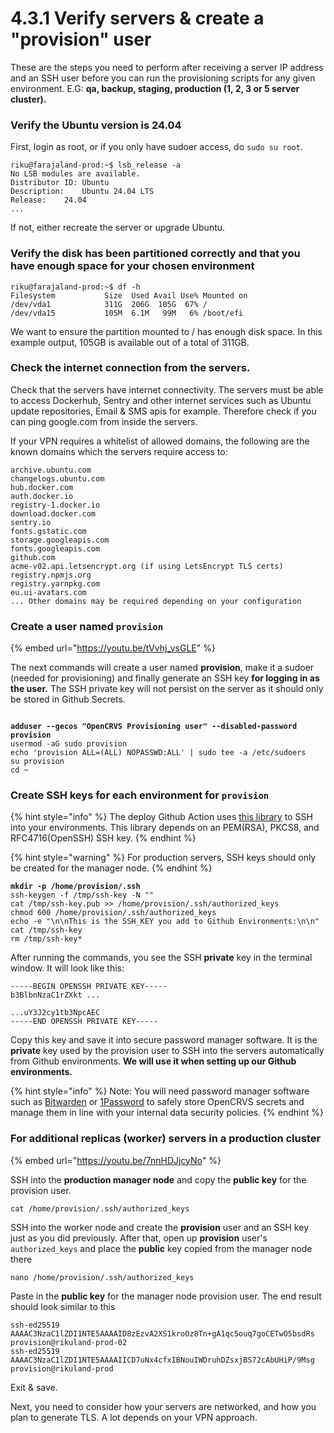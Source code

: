 # 4.3.1 Verify servers & create a "provision" user

These are the steps you need to perform after receiving a server IP address and an SSH user before you can run the provisioning scripts for any given environment. E.G: **qa, backup, staging, production (1, 2, 3 or 5 server cluster).**&#x20;

### Verify the Ubuntu version is 24.04

First, login as root, or if you only have sudoer access, do `sudo su root`.

```
riku@farajaland-prod:~$ lsb_release -a
No LSB modules are available.
Distributor ID:	Ubuntu
Description:	Ubuntu 24.04 LTS
Release:	24.04
...
```

If not, either recreate the server or upgrade Ubuntu.

### Verify the disk has been partitioned correctly and  that you have enough space for your chosen environment

```
riku@farajaland-prod:~$ df -h
Filesystem           Size  Used Avail Use% Mounted on
/dev/vda1            311G  206G  105G  67% /
/dev/vda15           105M  6.1M   99M   6% /boot/efi
```

We want to ensure the partition mounted to / has enough disk space. In this example output, 105GB is available out of a total of 311GB.

### Check the internet connection from the servers.

Check that the servers have internet connectivity.  The servers must be able to access Dockerhub, Sentry and other internet services such as Ubuntu update repositories, Email & SMS apis for example.  Therefore check if you can ping google.com from inside the servers.

If your VPN requires a whitelist of allowed domains, the following are the known domains which the servers require access to:

```
archive.ubuntu.com
changelogs.ubuntu.com
hub.docker.com
auth.docker.io
registry-1.docker.io
download.docker.com
sentry.io
fonts.gstatic.com
storage.googleapis.com
fonts.googleapis.com 
github.com
acme-v02.api.letsencrypt.org (if using LetsEncrypt TLS certs)
registry.npmjs.org
registry.yarnpkg.com
eu.ui-avatars.com
... Other domains may be required depending on your configuration
```

### Create a user named `provision`

{% embed url="https://youtu.be/tVvhj_vsGLE" %}

The next commands will create a user named **provision**,  make it a sudoer (needed for provisioning) and finally generate an SSH key **for logging in as the user.** The SSH private key will not persist on the server as it should only be stored in Github Secrets.

<pre><code><strong>
</strong><strong>adduser --gecos "OpenCRVS Provisioning user" --disabled-password provision
</strong>usermod -aG sudo provision
echo 'provision ALL=(ALL) NOPASSWD:ALL' | sudo tee -a /etc/sudoers
su provision
cd ~
</code></pre>



### Create SSH keys for each environment for `provision`

{% hint style="info" %}
The deploy Github Action uses [this library](https://github.com/shimataro/ssh-key-action) to SSH into your environments.  This library depends on an PEM(RSA), PKCS8, and RFC4716(OpenSSH) SSH key.
{% endhint %}

{% hint style="warning" %}
For production servers, SSH keys should only be created for the manager node.&#x20;
{% endhint %}

<pre><code><strong>mkdir -p /home/provision/.ssh
</strong>ssh-keygen -f /tmp/ssh-key -N ""
cat /tmp/ssh-key.pub >> /home/provision/.ssh/authorized_keys
chmod 600 /home/provision/.ssh/authorized_keys
echo -e "\n\nThis is the SSH_KEY you add to Github Environments:\n\n"
cat /tmp/ssh-key
rm /tmp/ssh-key*
</code></pre>

After running the commands, you see the SSH **private** key in the terminal window.  It will look like this:&#x20;

```
-----BEGIN OPENSSH PRIVATE KEY-----
b3BlbnNzaC1rZXkt ...

...uY3J2cy1tb3NpcAEC
-----END OPENSSH PRIVATE KEY-----
```

Copy this key and save it into secure password manager software.  It is the **private** key used by the provision user to SSH into the servers automatically from Github environments.  **We will use it when setting up our Github environments.**

{% hint style="info" %}
Note: You will need password manager software such as [Bitwarden](https://bitwarden.com/) or [1Password](https://1password.com/) to safely store OpenCRVS secrets and manage them in line with your internal data security policies.
{% endhint %}



### For additional replicas (worker) servers in a production cluster

{% embed url="https://youtu.be/7nnHDJjcyNo" %}

SSH into the **production manager node** and copy the **public key** for the provision user.

```
cat /home/provision/.ssh/authorized_keys
```

SSH into the worker node and create the **provision** user and an SSH key just as you did previously.  After that, open up **provision** user's `authorized_keys` and place the **public** key copied from the manager node there

```
nano /home/provision/.ssh/authorized_keys
```

Paste in the **public key** for the manager node provision user.  The end result should look similar to this

```
ssh-ed25519 AAAAC3NzaC1lZDI1NTE5AAAAID8zEzvA2XS1kroOz8Tn+gA1qc5ouq7goCETwO5bsdRs provision@rikuland-prod-02
ssh-ed25519 AAAAC3NzaC1lZDI1NTE5AAAAIICD7uNx4cfxIBNouIWDruhDZsxjBS72cAbUHiP/9Msg provision@rikuland-prod
```

Exit & save.



Next, you need to consider how your servers are networked, and how you plan to generate TLS.  A lot depends on your VPN approach.

